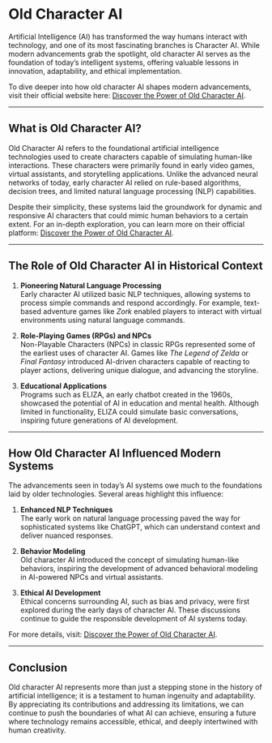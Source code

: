 # Old Character AI

Artificial Intelligence (AI) has transformed the way humans interact with technology, and one of its most fascinating branches is Character AI. While modern advancements grab the spotlight, old character AI serves as the foundation of today’s intelligent systems, offering valuable lessons in innovation, adaptability, and ethical implementation.  

To dive deeper into how old character AI shapes modern advancements, visit their official website here: [Discover the Power of Old Character AI](https://studentloans.studentinfo.co.za/discover-the-power-of-old-character-ai/).  

---

## What is Old Character AI?  

Old Character AI refers to the foundational artificial intelligence technologies used to create characters capable of simulating human-like interactions. These characters were primarily found in early video games, virtual assistants, and storytelling applications. Unlike the advanced neural networks of today, early character AI relied on rule-based algorithms, decision trees, and limited natural language processing (NLP) capabilities.  

Despite their simplicity, these systems laid the groundwork for dynamic and responsive AI characters that could mimic human behaviors to a certain extent. For an in-depth exploration, you can learn more on their official platform: [Discover the Power of Old Character AI](https://studentloans.studentinfo.co.za/discover-the-power-of-old-character-ai/).  

---

## The Role of Old Character AI in Historical Context  

1. **Pioneering Natural Language Processing**  
   Early character AI utilized basic NLP techniques, allowing systems to process simple commands and respond accordingly. For example, text-based adventure games like *Zork* enabled players to interact with virtual environments using natural language commands.  

2. **Role-Playing Games (RPGs) and NPCs**  
   Non-Playable Characters (NPCs) in classic RPGs represented some of the earliest uses of character AI. Games like *The Legend of Zelda* or *Final Fantasy* introduced AI-driven characters capable of reacting to player actions, delivering unique dialogue, and advancing the storyline.  

3. **Educational Applications**  
   Programs such as ELIZA, an early chatbot created in the 1960s, showcased the potential of AI in education and mental health. Although limited in functionality, ELIZA could simulate basic conversations, inspiring future generations of AI development.  

---

## How Old Character AI Influenced Modern Systems  

The advancements seen in today’s AI systems owe much to the foundations laid by older technologies. Several areas highlight this influence:  

1. **Enhanced NLP Techniques**  
   The early work on natural language processing paved the way for sophisticated systems like ChatGPT, which can understand context and deliver nuanced responses.  

2. **Behavior Modeling**  
   Old character AI introduced the concept of simulating human-like behaviors, inspiring the development of advanced behavioral modeling in AI-powered NPCs and virtual assistants.  

3. **Ethical AI Development**  
   Ethical concerns surrounding AI, such as bias and privacy, were first explored during the early days of character AI. These discussions continue to guide the responsible development of AI systems today.  

For more details, visit: [Discover the Power of Old Character AI](https://studentloans.studentinfo.co.za/discover-the-power-of-old-character-ai/).  

---

## Conclusion  

Old character AI represents more than just a stepping stone in the history of artificial intelligence; it is a testament to human ingenuity and adaptability. By appreciating its contributions and addressing its limitations, we can continue to push the boundaries of what AI can achieve, ensuring a future where technology remains accessible, ethical, and deeply intertwined with human creativity.  
